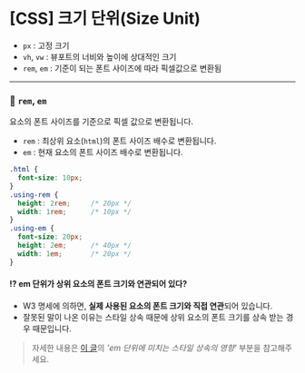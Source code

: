 # [CSS] 크기 단위(Size Unit)
* `px` : 고정 크기
* `vh`, `vw` : 뷰포트의 너비와 높이에 상대적인 크기
* `rem`, `em` : 기준이 되는 폰트 사이즈에 따라 픽셀값으로 변환됨

***

### 🔸 `rem`, `em`
요소의 폰트 사이즈를 기준으로 픽셀 값으로 변환됩니다.

* `rem` : 최상위 요소(`html`)의 폰트 사이즈 배수로 변환됩니다.
* `em` : 현재 요소의 폰트 사이즈 배수로 변환됩니다.

```css
.html {
  font-size: 10px;
}
.using-rem {
  height: 2rem;		/* 20px */
  width: 1rem;		/* 10px */
}
.using-em {
  font-size: 20px;
  height: 2em;		/* 40px */
  width: 1em;		/* 20px */
}
```

#### ⁉️ em 단위가 상위 요소의 폰트 크기와 연관되어 있다?
* W3 명세에 의하면, **실제 사용된 요소의 폰트 크기와 직접 연관**되어 있습니다.
* 잘못된 말이 나온 이유는 스타일 상속 때문에 상위 요소의 폰트 크기를 상속 받는 경우 때문입니다.

> 자세한 내용은 [이 글](https://webdesign.tutsplus.com/ko/tutorials/comprehensive-guide-when-to-use-em-vs-rem--cms-23984)의 _'em 단위에 미치는 스타일 상속의 영향'_ 부분을 참고해주세요.
